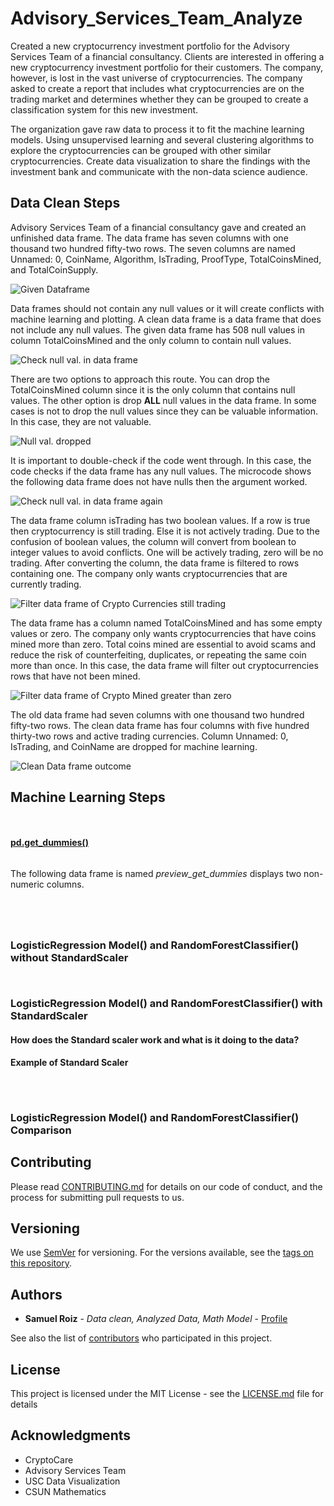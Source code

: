 # Advisory_Services_Team_Analyze

<p>
Created a new cryptocurrency investment portfolio for the Advisory Services Team of a financial consultancy. Clients are interested in offering a new cryptocurrency investment portfolio for their customers. The company, however, is lost in the vast universe of cryptocurrencies. The company asked to create a report that includes what cryptocurrencies are on the trading market and determines whether they can be grouped to create a classification system for this new investment. </p>
<p> The organization gave raw data to process it to fit the machine learning models. Using unsupervised learning and several clustering algorithms to explore the cryptocurrencies can be grouped with other similar cryptocurrencies. Create data visualization to share the findings with the investment bank and communicate with the non-data science audience. 
</p>

## Data Clean Steps

<p>
Advisory Services Team of a financial consultancy gave and created an unfinished data frame. The data frame has seven columns with one thousand two hundred fifty-two rows. The seven columns are named Unnamed: 0,	CoinName,	Algorithm,	IsTrading,	ProofType,	TotalCoinsMined, and	TotalCoinSupply.
</p>

![Given Dataframe](https://github.com/samuelroiz/Advisory_Services_Team_Analyze/blob/main/images/given_data_frame_from_crypto_company.png)

<p>
 Data frames should not contain any null values or it will create conflicts with machine learning and plotting. A clean data frame is a data frame that does not include any null values. The given data frame has 508 null values in column TotalCoinsMined and the only column to contain null values. 
 </p>
 
 ![Check null val. in data frame](https://github.com/samuelroiz/Advisory_Services_Team_Analyze/blob/main/images/data_cleaning_and_filter/check_null_val_and_duplicates.png)

<p>
There are two options to approach this route. You can drop the TotalCoinsMined column since it is the only column that contains null values. The other option is drop <b> ALL </b> null values in the data frame. In some cases is not to drop the null values since they can be valuable information. In this case, they are not valuable. 
</p>

![Null val. dropped](https://github.com/samuelroiz/Advisory_Services_Team_Analyze/blob/main/images/data_cleaning_and_filter/dropped_null_values.png)

<p>
It is important to double-check if the code went through. In this case, the code checks if the data frame has any null values. The microcode shows the following data frame does not have nulls then the argument worked. 
</p>

![Check null val. in data frame again](https://github.com/samuelroiz/Advisory_Services_Team_Analyze/blob/main/images/data_cleaning_and_filter/check_null_val_and_duplicates_again.png)

<p>
The data frame column isTrading has two boolean values. If a row is true then cryptocurrency is still trading. Else it is not actively trading. Due to the confusion of boolean values, the column will convert from boolean to integer values to avoid conflicts. One will be actively trading, zero will be no trading. After converting the column, the data frame is filtered to rows containing one. The company only wants cryptocurrencies that are currently trading. 
</p>

![Filter data frame of Crypto Currencies still trading](https://github.com/samuelroiz/Advisory_Services_Team_Analyze/blob/main/images/data_cleaning_and_filter/filter_dataframe_to_isTrading_1_only_aka_true_only.png)

<p>
The data frame has a column named TotalCoinsMined and has some empty values or zero. The company only wants cryptocurrencies that have coins mined more than zero. Total coins mined are essential to avoid scams and reduce the risk of counterfeiting, duplicates, or repeating the same coin more than once. In this case, the data frame will filter out cryptocurrencies rows that have not been mined. 
</p>

![Filter data frame of Crypto Mined greater than zero](https://github.com/samuelroiz/Advisory_Services_Team_Analyze/blob/main/images/data_cleaning_and_filter/filter_dataframe_to_crypto_mined_greater_than_0.png)

<p>
The old data frame had seven columns with one thousand two hundred fifty-two rows. The clean data frame has four columns with five hundred thirty-two rows and active trading currencies. Column Unnamed: 0, IsTrading, and CoinName are dropped for machine learning. 
</p>

![Clean Data frame outcome](https://github.com/samuelroiz/Advisory_Services_Team_Analyze/blob/main/images/final_clean_data_outcome_from_crypto_company.png)

## Machine Learning Steps

<p>

</p>

![]()

![]()

<p>
 
</p>

<p>

</p>

#### <u> pd.get_dummies() </u>

<p>

</p> 

![]() <p> The following data frame is named <i> preview_get_dummies </i> displays two non-numeric columns. </p>

<p>

</p>

![]()

<p>

</p>

<p>

</p>

![]()

![]()

<p>

</p>

![]()

### LogisticRegression Model() and RandomForestClassifier() without StandardScaler


<p>

</p>

![]() 

<p>
 
</p>

<p>

</p>

![]()

<p>

</p>

### LogisticRegression Model() and RandomForestClassifier() with StandardScaler

#### How does the Standard scaler work and what is it doing to the data? 

<p> 
</p>

#### Example of Standard Scaler
<p>

</p>

<p>

  </p>

![]()

<p>

</p>

![]()

<p>

</p>

![]() 

<p>

</p>

### LogisticRegression Model() and RandomForestClassifier() Comparison

<p>

</p>

<p>
</p>



## Contributing

Please read [CONTRIBUTING.md](https://gist.github.com/samuelroiz/1af49ec9eea365bc845ba04c5071a976) for details on our code of conduct, and the process for submitting pull requests to us.

## Versioning

We use [SemVer](http://semver.org/) for versioning. For the versions available, see the [tags on this repository](https://github.com/your/project/tags). 

## Authors

* **Samuel Roiz** - *Data clean, Analyzed Data, Math Model* - [Profile](https://github.com/samuelroiz)

See also the list of [contributors](https://github.com/samuelroiz) who participated in this project.

## License

This project is licensed under the MIT License - see the [LICENSE.md](https://gist.github.com/samuelroiz/1af49ec9eea365bc845ba04c5071a976) file for details

## Acknowledgments

* CryptoCare
* Advisory Services Team 
* USC Data Visualization
* CSUN Mathematics

